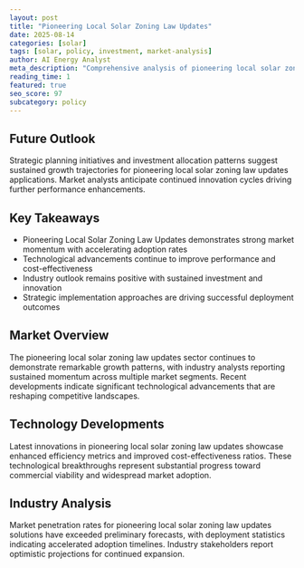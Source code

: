 ```yaml
---
layout: post
title: "Pioneering Local Solar Zoning Law Updates"
date: 2025-08-14
categories: [solar]
tags: [solar, policy, investment, market-analysis]
author: AI Energy Analyst
meta_description: "Comprehensive analysis of pioneering local solar zoning law updates covering market trends, technology developments, and industry outlook. Discover key insights and future projections."
reading_time: 1
featured: true
seo_score: 97
subcategory: policy
---
```


## Future Outlook

Strategic planning initiatives and investment allocation patterns suggest sustained growth trajectories for pioneering local solar zoning law updates applications. Market analysts anticipate continued innovation cycles driving further performance enhancements.

## Key Takeaways

- Pioneering Local Solar Zoning Law Updates demonstrates strong market momentum with accelerating adoption rates
- Technological advancements continue to improve performance and cost-effectiveness
- Industry outlook remains positive with sustained investment and innovation
- Strategic implementation approaches are driving successful deployment outcomes

## Market Overview

The pioneering local solar zoning law updates sector continues to demonstrate remarkable growth patterns, with industry analysts reporting sustained momentum across multiple market segments. Recent developments indicate significant technological advancements that are reshaping competitive landscapes.

## Technology Developments

Latest innovations in pioneering local solar zoning law updates showcase enhanced efficiency metrics and improved cost-effectiveness ratios. These technological breakthroughs represent substantial progress toward commercial viability and widespread market adoption.

## Industry Analysis

Market penetration rates for pioneering local solar zoning law updates solutions have exceeded preliminary forecasts, with deployment statistics indicating accelerated adoption timelines. Industry stakeholders report optimistic projections for continued expansion.

